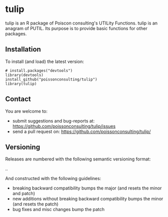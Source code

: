 # tulip

tulip is an R package of Poiscon consulting's UTILity Functions. tulip
is an anagram of PUTIL. Its purpose is to provide basic functions for other
packages.

## Installation

To install (and load) the latest version:

    # install.packages("devtools")
    library(devtools)
    install_github("poissonconsulting/tulip")
    library(tulip)
    
## Contact

You are welcome to:

* submit suggestions and bug-reports at: https://github.com/poissonconsulting/tulip/issues
* send a pull request on: https://github.com/poissonconsulting/tulip/

## Versioning

Releases are numbered with the following semantic versioning format:

<major>.<minor>.<patch>

And constructed with the following guidelines:

- breaking backward compatibility bumps the major (and resets the minor and patch)
- new additions without breaking backward compatibility bumps the minor (and resets the patch)
- bug fixes and misc changes bump the patch
